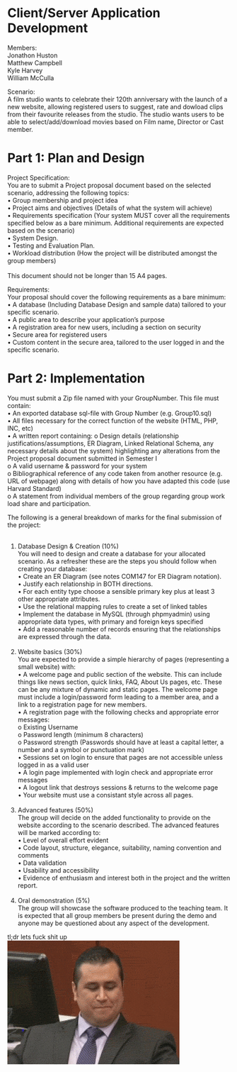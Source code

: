 Client/Server Application Development
=====================================

Members: <br> 
Jonathon Huston <br>
Matthew Campbell <br>
Kyle Harvey <br>
William McCulla <br>

Scenario: <br>
A film studio wants to celebrate their 120th anniversary with the launch of a new website, allowing registered users to suggest, rate and dowload clips from their favourite releases from the studio.  The studio wants users to be able to select/add/download movies based on Film name, Director or Cast member.

Part 1: Plan and Design
=======================

Project Specification: <br>
You are to submit a Project proposal document based on the selected scenario, addressing the following topics: <br>
• Group membership and project idea <br>
• Project aims and objectives (Details of what the system will achieve) <br>
• Requirements specification (Your system MUST cover all the requirements specified below as a bare minimum. Additional requirements are expected based on the scenario) <br>
• System Design. <br>
• Testing and Evaluation Plan. <br>
• Workload distribution (How the project will be distributed amongst the group members) <br><br>
This document should not be longer than 15 A4 pages.

Requirements: <br>
Your proposal should cover the following requirements as a bare minimum: <br>
• A database (Including Database Design and sample data) tailored to your specific scenario. <br>
• A public area to describe your application’s purpose <br>
• A registration area for new users, including a section on security <br>
• Secure area for registered users <br>
• Custom content in the secure area, tailored to the user logged in and the specific scenario.

Part 2: Implementation
======================

You must submit a Zip file named with your GroupNumber. This file must contain: <br>
• An exported database sql-file with Group Number (e.g. Group10.sql) <br>
• All files necessary for the correct function of the website (HTML, PHP, INC, etc) <br>
• A written report containing:
  o Design details (relationship justifications/assumptions, ER Diagram, Linked Relational Schema, any necessary details about the system) highlighting any alterations from the Project proposal document submitted in Semester I <br>
  o A valid username & password for your system <br>
  o Bibliographical reference of any code taken from another resource (e.g. URL of webpage) along with details of how you have adapted this code (use Harvard Standard) <br>
  o A statement from individual members of the group regarding group work load share and participation. <br>
  
  
The following is a general breakdown of marks for the final submission of the project: <br><br>
1. Database Design & Creation (10%)<br>
You will need to design and create a database for your allocated scenario. As a refresher these are the steps you should follow when creating your database: <br>
• Create an ER Diagram (see notes COM147 for ER Diagram notation). <br>
• Justify each relationship in BOTH directions. <br>
• For each entity type choose a sensible primary key plus at least 3 other appropriate attributes. <br>
• Use the relational mapping rules to create a set of linked tables <br>
• Implement the database in MySQL (through phpmyadmin) using appropriate data types, with primary and foreign keys specified <br>
• Add a reasonable number of records ensuring that the relationships are expressed through the data.<br><br>
2. Website basics (30%) <br>
You are expected to provide a simple hierarchy of pages (representing a small website) with: <br>
• A welcome page and public section of the website. This can include things like news section, quick links, FAQ, About Us pages, etc. These can be any mixture of dynamic and static pages. The welcome page must include a login/password form leading to a member area, and a link to a registration page for new members.<br>
• A registration page with the following checks and appropriate error messages: <br>
  o Existing Username <br>
  o Password length (minimum 8 characters) <br>
  o Password strength (Passwords should have at least a capital letter, a number and a symbol or punctuation mark) <br>
• Sessions set on login to ensure that pages are not accessible unless logged in as a valid user<br>
• A login page implemented with login check and appropriate error messages <br>
• A logout link that destroys sessions & returns to the welcome page <br>
• Your website must use a consistant style across all pages. <br><br>
3. Advanced features (50%) <br>
The group will decide on the added functionality to provide on the website according to the scenario described. The advanced features will be marked according to: <br>
• Level of overall effort evident <br>
• Code layout, structure, elegance, suitability, naming convention and comments <br>
• Data validation <br>
• Usability and accessibility <br>
• Evidence of enthusiasm and interest both in the project and the written report. <br><br>
4. Oral demonstration (5%) <br>
The group will showcase the software produced to the teaching team. It is expected that all group members be present during the demo and anyone may be questioned about any aspect of the development.

tl;dr lets fuck shit up <br>
<img src=https://raw.githubusercontent.com/group12mofos/GroupProject/master/dealwithit.gif>
